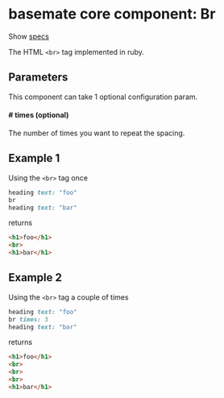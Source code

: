 # basemate core component: Br

Show [specs](../../spec/usage/components/br_spec.rb)

The HTML `<br>` tag implemented in ruby.

## Parameters

This component can take 1 optional configuration param.

#### # times (optional)
The number of times you want to repeat the spacing.

## Example 1
Using the `<br>` tag once

```ruby
heading text: "foo"
br
heading text: "bar"
```

returns

```html
<h1>foo</h1>
<br>
<h1>bar</h1>
```

## Example 2
Using the `<br>` tag a couple of times

```ruby
heading text: "foo"
br times: 3
heading text: "bar"
```

returns

```html
<h1>foo</h1>
<br>
<br>
<br>
<h1>bar</h1>
```
